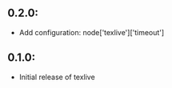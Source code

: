 ## 0.2.0:

* Add configuration: node['texlive']['timeout']

## 0.1.0:

* Initial release of texlive
